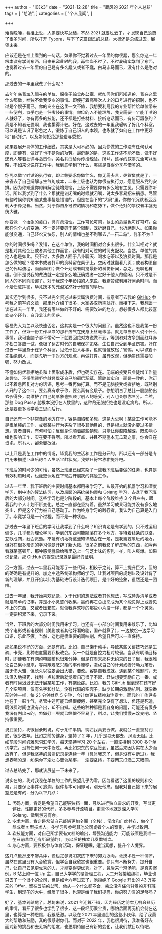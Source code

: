 +++
author = "i0Ek3"
date = "2021-12-28"
title = "跟风的 2021 年个人总结" 
tags = [
    "想法",
]
categories = [
    "个人见闻",
]

+++



难得晚睡，看推上说，大家要快写总结，不然 2021 就要过去了，才发现自己浪费了很多时间，所以打开 Typora，写下了这篇跟风的总结。大概还是总结过去，展望未来。

应该还是在推上看到的一句话，如果你不觉着过去一年里的你很蠢，那么你这一年根本没有学到东西。用来形容此时的我，再恰当不过了。不过我确实学到了东西，也觉着过去一年里的自己是有多么蠢又或者不蠢，白马非马而已，没有什么是绝对的。

那过去的一年里我做了什么呢？

去年年底我加入现在的单位，服役于综合办公室。就如同你们所知道的，我在这里什么都做，唯独不做我专业的事情。即便打着高层次人才的口号进行的招聘，也不过是个幌子而已。你的专业在这里一文不值，我想要利用我的专业帮忙给单位带来一些便利，似乎也是一件奢侈的事情。单位的人不能理解，我只需要一个能干活的人就好了，你有再多的技能，还不都是打些材料、接听电话而已，有何可嚣张的？真是不知者无畏啊，我也懒得计较。好在，这过去的一年里我辗转了好几个科室，可以说是认识了形色之人，锻炼了自己识人的本领，也练就了如何在工作中更好地”自动化“，以及如何拒绝那些虚与委蛇。

如果要展开具体的工作细说，其实是大可不必的，因为你做的工作没有任何认可度，即便有，做好了也不是你的功劳。最奇葩的是，这些工作还不能不做，做不好还有人等着批评与指责你，美名其曰给你传授经验。所以，这样的叙事完全可以省略，不如来说说在工作中，我到底学到了什么，哪些是值得分享与借鉴的。

你可以做个听话的执行者，即上级要求你做什么，你无需多言，尽管做就是了。一来省去了自己辩解与生气的成本，二来上级也认为你很有执行力，愿意服从党的安排。因为你知道你的辩解会徒增烦恼，上级不需要你有多么地有主见，只需要你听话。所以我学到了什么？那就是该闭嘴的时候就闭嘴，说太多容易招来祸患。尽管有些时候你明知道某些事情是错误的，但是在当下的”大局“里，你做个沉默者远远利大于异见者。当然，对于你自身可控的情况和态势下，做个绝对的掌权者本就无伤大雅。

你要做一个抽象的接口，具有灵活性。工作可忙可闲，做出的质量也可好可坏，全都在你个人的变通。不一定非要碍于某个限制，既折磨自己，也折磨别人。如果你能够变通，自己轻松又快乐，别人的情绪也差不到哪去，”一石二鸟“，何乐不为？

你的时间很多吗？没错，在这个单位，我的时间相对会多出很多。什么叫相对？就是相对其他企业或者其他工作而言，我有相对可控的时间支配权。当然，单位的其他人也是如此。只不过，大多数人囿于八卦聊天、喝水吃茶以及浪费时间。那我是怎么做的呢？带本书或者打印的资料留在桌子上，空闲时就翻看几页；或者构思自己的代码流程，画画草图；做个计划或者浏览最新的科技新闻，总之，无聊也有趣。倒不是说我的做法就一定是多么地正确或者一定好于他人的偷闲，只不过是不同人的不同阶段罢了。对于我这个年龄段的人来说，我更赞成利用好闲余时间，而不是任意挥霍，毕竟技术的充盈定然好于短暂的享乐。

其实还学到很多，只不过完全赘述过来实属浪费时间，有意者可去我的 [GitHub](https://github.com/i0Ek3/work-and-life-in-system) 参考我之前写的文章，那里也介绍了很多，大家各取所需就好。而接下来，我想谈一谈在过去一年里，我还有哪些做的不好的、需要改进的地方。想必很多人都比较喜欢这个环节，自我承认的困惑。

容易先入为主以及快速否定，这其实是一个很大的问题了。虽然这也不是我第一份工作了，但第一份工作以来的那种痞气在我身上丝毫未减。就是每当别人说个什么事情，我可能脑子都不带动一下就要回绝对方说做不到，等到和对方争到面红耳赤才松口答应一试，像极了远古时代的自我保护策略，生怕自己受到半点伤害。好在过去一年里游于在多个科室，见过形色人与事，也就慢慢放松了警惕，可以试着不先拒绝别人，而是先听一下对方的观点，再做打算。虽有改观，但确实还需要加强，努力改进。

不懂如何优雅拒绝虽和上面形成矛盾，但也确实存在。无端的接受只会徒增工作量和烦恼，不懂优雅拒绝就是累死自己的最后稻草。策略其实和上面是一致的，你可以不着急回复对方的话语，思考一番再做打算。而不是无脑接受或者拒绝，既然别人开的了这个口，要么真有求于你，要么真有幺蛾子。你想明白了总比一股脑豁出去强得多，既维护了自己的形象也照顾了别人的感受，别人也会敬你三分。当然，那些 Dog Pussy 就根本没打在人数里的，这种的无脑拒绝也是没毛病的。所以，还是要更多地学着三思而后行。

自己还有一个非常蠢的地方在于，容易自陷和多想，这是大忌啊！某些工作可能不是很单纯的工作，或者某些行为夹杂了很多其他目的，但是根本就没必要过多猜想。贤者自明，有何可怕？反倒是你顺着那些猜想，只能让你越陷越深，既影响心绪也影响工作，实在要不得啊。所以看开点，并且不期望本无瓜葛之事，你会自在很多。所有人，都需要改进。

以上只是我在工作中的情况，毕竟我的生活和工作是分开的，所以还有一部分是专门用来描述下班后的个人生活里的状况，我姑且将它称作提升吧。

下班后的时间少的可怜，虽然上班里已经夹杂了一些我下班后要做的任务，也算是有效利用时间，也能更快地在下班后开展我的其他工作。

过去一年里，我下班后的主要时间基本都用来学习了。从最开始的机器学习和深度学习，到中途的算法练习，以及后面的系统架构师和 Golang 学习，占据了我下班后的大部分时间。这些学习也是分阶段的，基本上每个阶段维持 3 个月左右，跟着我的个人计划不断变化，总之一直都在坚持着。虽然学习成果可能并没有多么地突出，但是这个行为被自己感动了。作为终身学习的践行者，我认为自己算是入门了。毕竟学习是一个过程，而不是一种状态。

那过去一年里下班后的学习让我学到了什么吗？知识肯定是有学到的，只不过运用偏少，几乎都为理论学习。学到的东西可能隐落在多个地方，等待着线条的联络，互联成网，融会贯通。不能有机地将这些知识结合在一起，是我需要改进的地方。但好在很多知识的学习像是开辟了新大陆，很多之前我仅了解皮毛的东西，如今再看就茅塞顿开，那种感觉就像给嘴里送上一勺芝士味的炼乳一样，叫人爽爆。如果说记录，那 GitHub 的提交记录就是最好的证明。

另一方面，过去一年里我可能写了一些代码，相较于之前，算不上提升巨大，但的的确确是有提升的。加之中途系统架构师的学习，让我对项目的规划以及设计有了新的理解，并且开始以此为基础进行设计迭代项目，是个好的迹象，虽然还是一团糟。

过去一年里，我开始喜欢记录，关于代码的想法或者其他想法，写成待办清单或者就是简单的记事，算是小小灵感的收集，最终再汇总出来成为某个能见得上或者见不上的东西，又或者压箱底。就像我喜欢哼的那些小片段一样，都是一个个灵感，一定要积累下来，记录下来。

当然，下班后的大部分时间我用来学习，也还有一小部分时间我用来娱乐了，比如找个电影或者电视剧（美剧或者其他好看的剧，国产就算了），一边放松一边学习口语，乐此不疲。当然，这也是很重要的调味剂，希望日后可以一直保持。

那如果说不好的方面，还是有的。比如，自己懒于动手，导致某些关键技巧还是生疏、卡壳，此种态度需要积极改变。另一个就是自控力相对较弱。当我有明确目标时，即便我在有网的电脑前也很难分神，但是在周末那种无约束的日子里，我很难让自己集中起来，容易跟着感兴趣的事件漂移，造成自己的计划或者行动力落后，虽无伤大雅，但长久以往定会出大错，要改。容易自我成就。遇到某个难题时，无法深入地探究，找到一点线索后就觉着自己很了不起，赶快想要奖励自己一番。或者有时候迟迟无法开展某项工作，有拖延症。比如，我的 GitHub 里到现在还有好几个空项目，仅有名字和想法，没有代码的空壳子。缺少长期的激励机制。就像番茄时钟一样，每 25 分钟休息 5 分钟，会让你更有精神和注意力。而我的工作更多地在于一鼓作气，尽管中途可能已经很疲倦，甚至完全没有了想法，但还是死磕，既浪费时间也没有产出，却不自知。这些的种种都是我自身的问题，可能还有很多我没有列出来的，但做好一项就已经很不容易了，所以，让我们慢慢来改变吧，坚持很重要。

说到坚持，我很自豪的说，对于某件事情，倘若我真要去做，我就会一直坚持到底，很少放弃。比如之前的健身，坚持了 2 年，几乎是每天都去，风雨无阻。比如前段时间的雅思词汇学习，每天坚持学习 20 个左右，一直坚持到 3000 多个单词学完，没有任何一天中断过。再比如京东的京豆签到，虽然后来因为实在太少而放弃了，但是我坚持的最高记录是连续一年（具体我忘了，但是没有中断过）。我想表明的是，如果你下定决心要做某事，一定要坚持，不要两天打渔三天晒网。

过去总结完了，那就该展望一下未来了。

说实在的，我对我现在单位的工作的展望几乎为零，因为看透了这里的规则和交易，只要保证事件可追溯，组件基本可用即可，别无他求。但我对自己接下来的展望还是有的，分为以下几点：

1. 代码方面，肯定是希望自己能够独挡一面，可以进行独立需求的开发，写出更健壮、性能更好的代码，多多参与开源项目。更具体地就是深入学习 Golang，做到游刃有余。
2. 技术方面，肯定是希望自己能够更加全面（全栈），深度和广度并存，做个 T 型或者 π 型技术人。多学习和参考其他公司或者个人的案例，并学以致用。
3. 软技能方面，对自己所学要有文档的输出，增强沟通能力（可能该项是我唯一在目前单位还有所展望的），为以后的独立开发做铺垫。
4. 身心方面，要积极参与体育活动，保证睡眠，适当冥想，提升个人境界。

这几点虽然还不够具体，但也足够说明我接下来的努力方向。做技术是一种情怀，虽然在这里没有人会欣赏，但学会自我欣赏也很重要。你只有不断努力、提升自己，让自己去见更优秀的人，才能变得更优秀。对了，最后来个鸡汤吧，是真实案例。B 站上的一位 Up 主，自己大学学的是管理工程，大二开始接触编程，毕业也只去了一个很小的公司，但是如今六年过去了，他拒绝了 Google 开出的 43 万美元的 Offer，留在当前的公司。他从一个什么都不会、完全没有任何背景的非科班学生，到现在的大牛，经历了很多，也算是给了我们提醒，你的努力真的足够吗？

好了，基本到结尾了。总的来说，2021 年还算不错，因为经历之前本无机会经历的事情，看开了很多也学到了很多，这一段经历很宝贵，哪怕后面再无机会待在这里，也算是一种恩赐，我很感激。以及在 2021 年里遇到的这些小伙伴，给了我莫大的帮助和鼓励，真的很感谢你们。而对于 2022 年，我也很期待，我准备好去面对新的挑战和去见新的朋友，也更期待自己有新的变化，让我们拭目以待吧。

